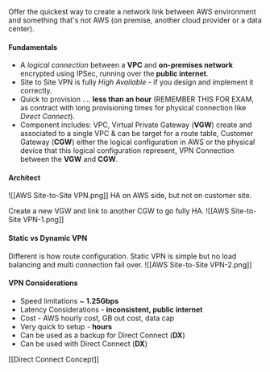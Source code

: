 Offer the quickest way to create a network link between AWS environment and something that's not AWS (on premise, another cloud provider or a data center).
#### Fundamentals
- A *logical connection* between a **VPC** and **on-premises network** encrypted using IPSec, running over the **public internet**.
- Site to Site VPN is fully *High Available* - if you design and implement it correctly.
- Quick to provision .... **less than an hour** (REMEMBER THIS FOR EXAM, as contract with long provisioning times for physical connection like *Direct Connect*).
- Component includes: VPC, Virtual Private Gateway (**VGW**) create and associated to a single VPC & can be target for a route table, Customer Gateway (**CGW**) either the logical configuration in AWS or the physical device that this logical configuration represent, VPN Connection between the **VGW** and **CGW**.
#### Architect
![[AWS Site-to-Site VPN.png]]
HA on AWS side, but not on customer site.

Create a new VGW and link to another CGW to go fully HA.
![[AWS Site-to-Site VPN-1.png]]
#### Static vs Dynamic VPN
Different is how route configuration.
Static VPN is simple but no load balancing and multi connection fail over.
![[AWS Site-to-Site VPN-2.png]]
#### VPN Considerations
- Speed limitations ~ **1.25Gbps**
- Latency Considerations - **inconsistent, public internet**
- Cost - AWS hourly cost, GB out cost, data cap
- Very quick to setup - **hours**
- Can be used as a backup for Direct Connect (**DX**)
- Can be used with Direct Connect (**DX**)

[[Direct Connect Concept]]